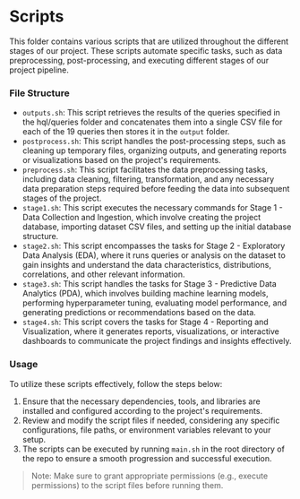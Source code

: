 # Scripts 
This folder contains various scripts that are utilized throughout the different stages of our project. These scripts automate specific tasks, such as data preprocessing, post-processing, and executing different stages of our project pipeline.

### File Structure
- `outputs.sh`: This script retrieves the results of the queries specified in the hql/queries folder and concatenates them into a single CSV file for each of the 19 queries then stores it in the `output` folder.
- `postprocess.sh`: This script handles the post-processing steps, such as cleaning up temporary files, organizing outputs, and generating reports or visualizations based on the project's requirements.
- `preprocess.sh`: This script facilitates the data preprocessing tasks, including data cleaning, filtering, transformation, and any necessary data preparation steps required before feeding the data into subsequent stages of the project.
- `stage1.sh`: This script executes the necessary commands for Stage 1 - Data Collection and Ingestion, which involve creating the project database, importing dataset CSV files, and setting up the initial database structure.
- `stage2.sh`: This script encompasses the tasks for Stage 2 - Exploratory Data Analysis (EDA), where it runs queries or analysis on the dataset to gain insights and understand the data characteristics, distributions, correlations, and other relevant information.
- `stage3.sh`: This script handles the tasks for Stage 3 - Predictive Data Analytics (PDA), which involves building machine learning models, performing hyperparameter tuning, evaluating model performance, and generating predictions or recommendations based on the data.
- `stage4.sh`: This script covers the tasks for Stage 4 - Reporting and Visualization, where it generates reports, visualizations, or interactive dashboards to communicate the project findings and insights effectively.

### Usage
To utilize these scripts effectively, follow the steps below:

1. Ensure that the necessary dependencies, tools, and libraries are installed and configured according to the project's requirements.
2. Review and modify the script files if needed, considering any specific configurations, file paths, or environment variables relevant to your setup.
3. The scripts can be executed by running `main.sh` in the root directory of the repo to ensure a smooth progression and successful execution.

> Note: Make sure to grant appropriate permissions (e.g., execute permissions) to the script files before running them.